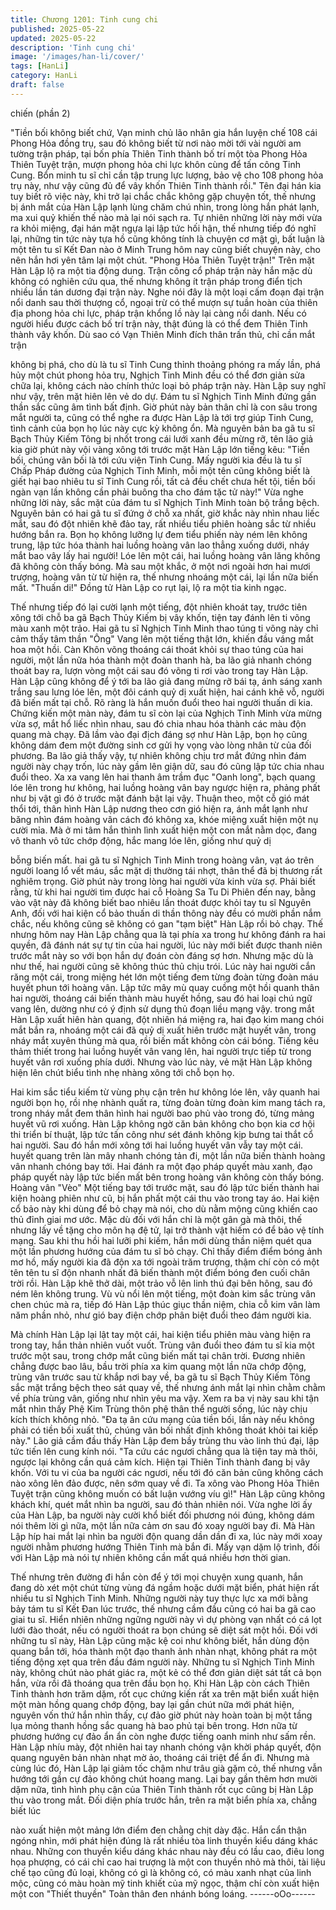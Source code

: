 ```yaml
---
title: Chương 1201: Tinh cung chi
published: 2025-05-22
updated: 2025-05-22
description: 'Tinh cung chi'
image: '/images/han-li/cover/'
tags: [HanLi]
category: HanLi
draft: false
---
```


chiến (phần 2)

"Tiền bối không biết chứ, Vạn minh chủ lão nhân gia hắn luyện
chế 108 cái Phong Hỏa đồng trụ, sau đó không biết từ nơi nào
mời tới vài người am tường trận pháp, tại bốn phía Thiên Tinh
thành bố trí một tòa Phong Hỏa Thiên Tuyệt trận, mượn phong
hỏa chi lực khôn cùng để tấn công Tinh Cung. Bổn minh tu sĩ chỉ
cần tập trung lực lượng, bảo vệ cho 108 phong hỏa trụ này, như
vậy cũng đủ để vây khốn Thiên Tinh thành rồi."
Tên đại hán kia tuy biết rõ việc này, khi trở lại chắc chắc không
gặp chuyện tốt, thế nhưng bị ánh mắt của Hàn Lập lạnh lùng
chăm chú nhìn, trong lòng hắn phát lạnh, ma xui quỷ khiến thế
nào mà lại nói sạch ra.
Tự nhiên những lời này mới vừa ra khỏi miệng, đại hán mặt ngựa
lại lập tức hối hận, thế nhưng tiếp đó nghĩ lại, những tin tức này
tựa hồ cũng không tính là chuyện cơ mật gì, bất luận là một tên tu
sĩ Kết Đan nào ở Minh Trung hôm nay cũng biết chuyện này, cho
nên hắn hơi yên tâm lại một chút.
"Phong Hỏa Thiên Tuyệt trận!" Trên mặt Hàn Lập lộ ra một tia
động dung.
Trận công cổ pháp trận này hắn mặc dù không có nghiên cứu
qua, thế nhưng không ít trận pháp trong điển tịch nhiều lần tán
dương đại trận này. Nghe nói đây là một loại cấm đoạn đại trận
nổi danh sau thời thượng cổ, ngoại trừ có thể mượn sự tuần hoàn
của thiên địa phong hỏa chi lực, pháp trận khổng lồ này lại càng
nổi danh. Nếu có người hiểu được cách bố trí trận này, thật đúng
là có thể đem Thiên Tinh thành vây khốn.
Dù sao có Vạn Thiên Minh đích thân trấn thủ, chỉ cần mắt trận

không bị phá, cho dù là tu sĩ Tinh Cung thỉnh thoảng phóng ra
mấy lần, phá hủy một chút phong hỏa trụ, Nghịch Tinh Minh đều
có thể đơn giản sửa chữa lại, không cách nào chính thức loại bỏ
pháp trận này.
Hàn Lập suy nghĩ như vậy, trên mặt hiên lên vẻ do dự. Đám tu sĩ
Nghịch Tinh Minh đứng gần thần sắc cũng âm tình bất định.
Giờ phút này bản thân chỉ là con sâu trong mắt người ta, cũng có
thể nghe ra được Hàn Lập là tới trợ giúp Tinh Cung, tình cảnh
của bọn họ lúc này cực kỳ không ổn.
Mà nguyên bản ba gã tu sĩ Bạch Thủy Kiếm Tông bị nhốt trong
cái lưới xanh đều mừng rỡ, tên lão giả kia giờ phút này vội vàng
xông tới trước mặt Hàn Lập lớn tiếng kêu:
"Tiền bối, chúng vãn bối là tới cứu viện Tinh Cung. Mấy người kia
đều là tu sĩ Chấp Pháp đường của Nghịch Tinh Minh, mỗi một tên
cũng không biết là giết hại bao nhiêu tu sĩ Tinh Cung rồi, tất cả
đều chết chưa hết tội, tiền bối ngàn vạn lần không cần phải buông
tha cho đám tặc tử này!"
Vừa nghe những lời này, sắc mặt của đám tu sĩ Nghịch Tinh Minh
toàn bộ trắng bệch.
Nguyên bản có hai gã tu sĩ đứng ở chỗ xa nhất, giờ khắc này
nhìn nhau liếc mắt, sau đó đột nhiên khẽ đảo tay, rất nhiều tiểu
phiên hoàng sắc từ nhiều hướng bắn ra. Bọn họ không lưỡng lự
đem tiểu phiến này ném lên không trung, lập tức hóa thành hai
luồng hoàng vân lao thẳng xuống dưới, nháy mắt bao vây lấy hai
người!
Lóe lên một cái, hai luồng hoàng vân lăng không đã không còn
thấy bóng.
Mà sau một khắc, ở một nơi ngoài hơn hai mươi trượng, hoàng
vân từ từ hiện ra, thế nhưng nhoáng một cái, lại lần nữa biến mất.
"Thuấn di!" Đồng tử Hàn Lập co rụt lại, lộ ra một tia kinh ngạc.

Thế nhưng tiếp đó lại cười lạnh một tiếng, đột nhiên khoát tay,
trước tiên xông tới chỗ ba gã Bạch Thủy Kiếm bị vây khốn, tiện
tay đánh lên ti võng màu xanh một trảo.
Hai gã tu sĩ Nghịch Tinh Minh thao túng ti võng này chỉ cảm thấy
tâm thần "Ông" Vang lên một tiếng thật lớn, khiến đầu váng mắt
hoa một hồi.
Càn Khôn võng thoáng cái thoát khỏi sự thao túng của hai người,
một lần nữa hóa thành một đoàn thanh hà, ba lão giả nhanh
chóng thoát bay ra, lượn vòng một cái sau đó võng ti rơi vào trong
tay Hàn Lập.
Hàn Lập cũng không để ý tới ba lão giả đang mừng rỡ bái tạ, ánh
sáng xanh trắng sau lưng lóe lên, một đôi cánh quỷ dị xuất hiện,
hai cánh khẽ vỗ, người đã biến mất tại chỗ. Rõ ràng là hắn muốn
đuổi theo hai người thuấn di kia.
Chứng kiến một màn này, đám tu sĩ còn lại của Nghịch Tinh Minh
vừa mừng vừa sợ, mắt hổ liếc nhìn nhau, sau đó chia nhau hóa
thành các màu độn quang mà chạy.
Đã lầm vào đại địch đáng sợ như Hàn Lập, bọn họ cũng không
dám đem một đường sinh cơ gửi hy vọng vào lòng nhân từ của
đối phương.
Ba lão giả thấy vậy, tự nhiên không chịu trơ mắt đứng nhìn đám
người này chạy trốn, lúc này gầm lên giận dữ, sau đó cũng lập
tức chia nhau đuổi theo.
Xa xa vang lên hai thanh âm trầm đục "Oanh long", bạch quang
lóe lên trong hư không, hai luồng hoàng vân bay ngược hiện ra,
phảng phất như bị vật gì đó ở trước mặt đánh bật lại vậy.
Thuận theo, một cỗ gió mát thổi tới, thân hình Hàn Lập nương
theo cơn gió hiện ra, ánh mắt lạnh như băng nhìn đám hoàng vân
cách đó không xa, khóe miệng xuất hiện một nụ cười mỉa.
Mà ở mi tâm hắn thình lình xuất hiện một con mắt nằm dọc, đang
vô thanh vô tức chớp động, hắc mang lóe lên, giống như quỷ dị

bỗng biến mất.
hai gã tu sĩ Nghịch Tinh Minh trong hoàng vân, vạt áo trên người
loang lổ vết máu, sắc mặt dị thường tái nhợt, thân thể đã bị
thương rất nghiêm trọng.
Giờ phút này trong lòng hai người vừa kinh vừa sợ.
Phải biết rằng, từ khi hai người tìm được hai cỗ Hoàng Sa Tu Di
Phiên đến nay, bằng vào vật này đã không biết bao nhiêu lần
thoát được khỏi tay tu sĩ Nguyên Anh, đối với hai kiện cổ bảo
thuấn di thần thông này đều có mười phần nắm chắc, nếu không
cũng sẽ không có gan "tạm biệt" Hàn Lập rồi bỏ chạy.
Thế nhưng hôm nay Hàn Lập chẳng qua là tại phía xa trong hư
không đánh ra hai quyền, đã đánh nát sự tự tin của hai người, lúc
này mới biết được thanh niên trước mắt này so với bọn hắn dự
đoán còn đáng sợ hơn.
Nhưng mặc dù là như thế, hai người cũng sẽ không thúc thủ chịu
trói.
Lúc này hai người cắn răng một cái, trong miệng hét lớn một tiếng
đem từng đoàn từng đoàn máu huyết phun tới hoàng vân.
Lập tức mây mù quay cuồng một hồi quanh thân hai người,
thoáng cái biến thành màu huyết hồng, sau đó hai loại chú ngữ
vang lên, dường như có ý định sử dụng thủ đoạn liều mạng vậy.
trong mắt Hàn Lập xuất hiên hàn quang, đột nhiên há miệng ra,
hai đạo kim mang chói mắt bắn ra, nhoáng một cái đã quỷ dị xuất
hiên trước mặt huyết vân, trong nháy mắt xuyên thủng mà qua,
rồi biến mất không còn cái bóng.
Tiếng kêu thảm thiết trong hai luồng huyết vân vang lên, hai
người trực tiếp từ trong huyết vân rơi xuống phía dưới.
Nhưng vào lúc này, vẻ mặt Hàn Lập không hiện lên chút biểu tình
nhẹ nhàng xông tới chỗ bọn họ.

Hai kim sắc tiểu kiếm từ vùng phụ cận trên hư không lóe lên, vây
quanh hai người bọn họ, rồi nhẹ nhành quất ra, từng đoàn từng
đoàn kim mang tách ra, trong nháy mắt đem thân hình hai người
bao phủ vào trong đó, từng mảng huyết vũ rơi xuống.
Hàn Lập không ngờ căn bản không cho bọn kia cơ hội thi triển bí
thuật, lập tức tấn công như sét đánh không kịp bưng tai thắt cổ
hai người.
Sau đó hắn mới xông tới hai luồng huyết vân vẫy tay một cái.
huyết quang trên làn mây nhanh chóng tản đi, một lần nữa biến
thành hoàng vân nhanh chóng bay tới.
Hai đánh ra một đạo pháp quyết màu xanh, đạo pháp quyết này
lập tức biến mất bên trong hoàng vân không còn thấy bóng.
Hoàng vân "Vèo" Một tiếng bay tới trước mặt, sau đó lập tức biến
thành hai kiện hoàng phiên như cũ, bị hắn phất một cái thu vào
trong tay áo.
Hai kiện cổ bảo này khi dùng để bỏ chạy mà nói, cho dù nằm
mộng cũng khiến cao thủ đỉnh giai mơ ước. Mặc dù đối với hắn
chỉ là một gân gà mà thôi, thế nhưng lấy về tặng cho môn hạ đệ
tử, lại trở thành vật hiếm có để bảo vệ tính mạng.
Sau khi thu hồi hai lưỡi phi kiếm, hắn mới dùng thần niệm quét
qua một lần phương hướng của đám tu sĩ bỏ chạy.
Chỉ thấy điểm điểm bóng ảnh mơ hồ, mấy người kia đã độn xa tới
ngoài trăm trượng, thậm chí còn có một tên tên tu sĩ độn nhanh
nhất đã biến thành một điểm bóng đen cuối chân trời rồi.
Hàn Lập khẽ thở dài, một trảo vỗ lên linh thú đại bên hông, sau đó
ném lên không trung.
Vù vù nổi lên một tiếng, một đoàn kim sắc trùng vân chen chúc
mà ra, tiếp đó Hàn Lập thúc giục thần niệm, chia cỗ kim vân làm
năm phần nhỏ, như gió bay điện chớp phân biệt đuổi theo đám
người kia.

Mà chính Hàn Lập lại lật tay một cái, hai kiện tiểu phiên màu vàng
hiện ra trong tay, hắn thản nhiên vuốt vuốt.
Trùng vân đuổi theo đám tu sĩ kia một trước một sau, trong chớp
mắt cũng biến mất tại chân trời.
Đương nhiên chẳng được bao lâu, bầu trời phía xa kim quang
một lần nữa chớp động, trùng vân trước sau từ khắp nơi bay về,
ba gã tu sĩ Bạch Thủy Kiếm Tông sắc mặt trắng bệch theo sát
quay về, thế nhưng ánh mắt lại nhìn chằm chằm về phía trùng
vân, giống như nhìn yêu ma vậy.
Xem ra ba vị này sau khi tận mắt nhìn thấy Phệ Kim Trùng thôn
phệ thân thể người sống, lúc này chịu kích thích không nhỏ.
"Đa tạ ân cứu mạng của tiền bối, lần này nếu không phải có tiền
bối xuất thủ, chúng vãn bối nhất định không thoát khỏi tai kiếp
này." Lão giả cầm đầu thấy Hàn Lập đem bầy trùng thu vào linh
thú đại, lập tức tiến lên cung kính nói.
"Ta cứu các ngươi chẳng qua là tiện tay mà thôi, ngược lại không
cần quá cảm kích. Hiện tại Thiên Tinh thành đang bị vây khốn.
Với tu vi của ba người các ngươi, nếu tới đó căn bản cũng không
cách nào xông lên đảo được, nên sớm quay về đi. Ta xông vào
Phong Hỏa Thiên Tuyệt trận cũng không muốn có bất luận vướng
víu gì!" Hàn Lập cũng không khách khí, quét mắt nhìn ba người,
sau đó thản nhiên nói.
Vừa nghe lời ấy của Hàn Lập, ba người này cười khổ biết đối
phương nói đúng, không dám nói thêm lời gì nữa, một lần nữa
cảm ơn sau đó xoay người bay đi.
Mà Hàn Lập híp hai mắt lại nhìn ba người độn quang dần dần đi
xa, lúc này mới xoay người nhằm phương hướng Thiên Tinh mà
bắn đi.
Mấy vạn dặm lộ trình, đối với Hàn Lập mà nói tự nhiên không cần
mất quá nhiều hơn thời gian.

Thế nhưng trên đường đi hắn còn để ý tới mọi chuyện xung
quanh, hắn đang dò xét một chút từng vùng đá ngầm hoặc dưới
mặt biển, phát hiện rất nhiều tu sĩ Nghịch Tinh Minh.
Những người này tuy thực lực xa mới bằng bảy tám tu sĩ Kết Đan
lúc trước, thế nhưng cầm đầu cũng có hai ba gã cao giai tu sĩ.
Hiển nhiên những ngững người này vì dự phòng vạn nhất có cá
lọt lưới đào thoát, nếu có người thoát ra bọn chúng sẽ diệt sát
một hồi.
Đối với những tu sĩ này, Hàn Lập cũng mặc kệ coi như không biết,
hắn dùng độn quang bắn tới, hóa thành một đạo thanh ảnh nhàn
nhạt, không phát ra một tiếng động xẹt qua trên đầu đám người
này.
Những tu sĩ Nghịch Tinh Minh này, không chút nào phát giác ra,
một kẻ có thể đơn giản diệt sát tất cả bọn hắn, vừa rồi đã thoáng
qua trên đầu bọn họ.
Khi Hàn Lập còn cách Thiên Tinh thành hơn trăm dặm, rốt cục
chứng kiến rất xa trên mặt biển xuất hiện một màn hồng quang
chớp động, bay lại gần chút nữa mới phát hiện, nguyên vốn thứ
hắn nhìn thấy, cự đảo giờ phút này hoàn toàn bị một tầng lụa
mỏng thanh hồng sắc quang hà bao phủ tại bên trong.
Hơn nữa từ phương hướng cự đảo ẩn ẩn còn nghe được tiếng
oanh minh như sấm rền.
Hàn Lập nhíu mày, đột nhiên hai tay nhanh chóng vận khời pháp
quyết, độn quang nguyên bản nhàn nhạt mờ ảo, thoáng cái triệt
để ẩn đi.
Nhưng mà cùng lúc đó, Hàn Lập lại giảm tốc chậm như trâu già
gặm cỏ, thế nhưng vẫn hướng tới gần cự đảo không chút hoang
mang.
Lại bay gần thêm hơn mười dặm nữa, tình hình phụ cận của
Thiên Tinh thành rốt cục cũng bị Hàn Lập thu vào trong mắt.
Đối diện phía trước hắn, trên ra mặt biển phía xa, chẳng biết lúc

nào xuất hiện một mảng lớn điểm đen chằng chịt dày đặc. Hắn
cẩn thận ngóng nhìn, mới phát hiện đúng là rất nhiều tòa linh
thuyền kiểu dáng khác nhau.
Những con thuyền kiểu dáng khác nhau này đều có lầu cao, điêu
long họa phượng, có cái chỉ cao hai trượng là một con thuyền nhỏ
mà thôi, tài liệu chế tạo cũng đủ loại, không có gì là không có, có
màu xanh nhạt của linh mộc, cũng có màu hoàn mỹ tinh khiết của
mỹ ngọc, thậm chí còn xuất hiện một con "Thiết thuyền" Toàn
thân đen nhánh bóng loáng.
------oOo------
